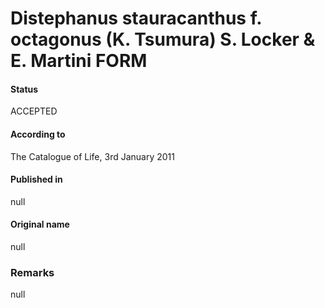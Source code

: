Distephanus stauracanthus f. octagonus (K. Tsumura) S. Locker & E. Martini FORM
=======

#### Status
ACCEPTED

#### According to
The Catalogue of Life, 3rd January 2011

#### Published in
null

#### Original name
null

### Remarks
null